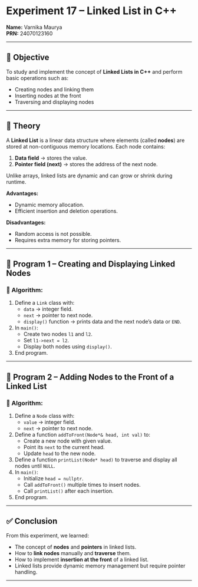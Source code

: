 # Experiment 17 – Linked List in C++

**Name:** Varnika Maurya  
**PRN:** 24070123160  

---

## 🎯 Objective
To study and implement the concept of **Linked Lists in C++** and perform basic operations such as:  
- Creating nodes and linking them  
- Inserting nodes at the front  
- Traversing and displaying nodes  

---

## 📖 Theory
A **Linked List** is a linear data structure where elements (called **nodes**) are stored at non-contiguous memory locations. Each node contains:  
1. **Data field** → stores the value.  
2. **Pointer field (next)** → stores the address of the next node.  

Unlike arrays, linked lists are dynamic and can grow or shrink during runtime.  

**Advantages:**
- Dynamic memory allocation.  
- Efficient insertion and deletion operations.  

**Disadvantages:**
- Random access is not possible.  
- Requires extra memory for storing pointers.  

---

## 📝 Program 1 – Creating and Displaying Linked Nodes

### 📌 Algorithm:
1. Define a `Link` class with:  
   - `data` → integer field.  
   - `next` → pointer to next node.  
   - `display()` function → prints data and the next node’s data or `END`.  
2. In `main()`:  
   - Create two nodes `l1` and `l2`.  
   - Set `l1->next = l2`.  
   - Display both nodes using `display()`.  
3. End program.  

---

## 📝 Program 2 – Adding Nodes to the Front of a Linked List

### 📌 Algorithm:
1. Define a `Node` class with:  
   - `value` → integer field.  
   - `next` → pointer to next node.  
2. Define a function `addToFront(Node*& head, int val)` to:  
   - Create a new node with given value.  
   - Point its `next` to the current head.  
   - Update `head` to the new node.  
3. Define a function `printList(Node* head)` to traverse and display all nodes until `NULL`.  
4. In `main()`:  
   - Initialize `head = nullptr`.  
   - Call `addToFront()` multiple times to insert nodes.  
   - Call `printList()` after each insertion.  
5. End program.  

---

## ✅ Conclusion
From this experiment, we learned:  
- The concept of **nodes** and **pointers** in linked lists.  
- How to **link nodes** manually and **traverse** them.  
- How to implement **insertion at the front** of a linked list.  
- Linked lists provide dynamic memory management but require pointer handling.  

---

